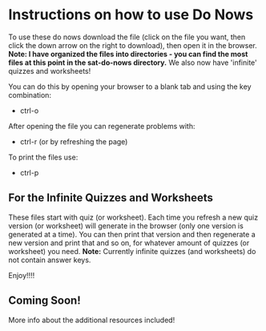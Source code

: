 # Instructions on how to use Do Nows

To use these do nows download the file (click on the file you want, then click the down arrow on the right to download), then open it in the browser. **Note: I have organized the files into directories - you can find the most files at this point in the sat-do-nows directory.** We also now have 'infinite' quizzes and worksheets!

You can do this by opening your browser to a blank tab and using the key combination:

- ctrl-o

After opening the file you can regenerate problems with:

- ctrl-r (or by refreshing the page)

To print the files use:

- ctrl-p

## For the Infinite Quizzes and Worksheets

These files start with quiz (or worksheet). Each time you refresh a new quiz version (or worksheet) will generate in the browser (only one version is generated at a time). You can then print that version and then regenerate a new version and print that and so on, for whatever amount of quizzes (or worksheet) you need. **Note:** Currently infinite quizzes (and worksheets) do not contain answer keys.

Enjoy!!!!

## Coming Soon!

More info about the additional resources included!
